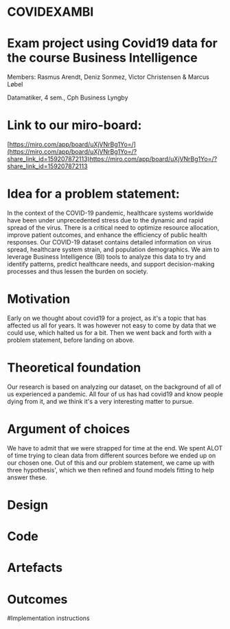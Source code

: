 # COVIDEXAMBI

# Exam project using Covid19 data for the course Business Intelligence

Members: Rasmus Arendt, Deniz Sonmez, Victor Christensen & Marcus Løbel

Datamatiker, 4 sem., Cph Business Lyngby


# Link to our miro-board:
[https://miro.com/app/board/uXjVNrBg1Yo=/](https://miro.com/app/board/uXjVNrBg1Yo=/?share_link_id=159207872113)https://miro.com/app/board/uXjVNrBg1Yo=/?share_link_id=159207872113

# Idea for a problem statement:
In the context of the COVID-19 pandemic, healthcare systems worldwide have been under unprecedented stress due to the dynamic and rapid spread of the virus. There is a critical need to optimize resource allocation, improve patient outcomes, and enhance the efficiency of public health responses. Our COVID-19 dataset contains detailed information on virus spread, healthcare system strain, and population demographics. We aim to leverage Business Intelligence (BI) tools to analyze this data to try and identify patterns, predict healthcare needs, and support decision-making processes and thus lessen the burden on society.

# Motivation
Early on we thought about covid19 for a project, as it's a topic that has affected us all for years. It was however not easy to come by data that we could use, which halted us for a bit. Then we went back and forth with a problem statement, before landing on above.

# Theoretical foundation
Our research is based on analyzing our dataset, on the background of all of us experienced a pandemic. All four of us has had covid19 and know people dying from it, and we think it's a very interesting matter to pursue.

# Argument of choices 
We have to admit that we were strapped for time at the end. We spent ALOT of time trying to clean data from different sources before we ended up on our chosen one.
Out of this and our problem statement, we came up with three hypothesis', which we then refined and found models fitting to help answer these. 

# Design

# Code

# Artefacts

# Outcomes

#Implementation instructions
